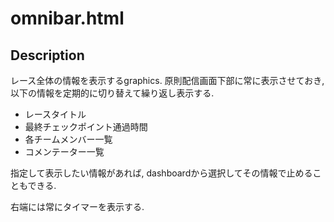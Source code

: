 # omnibar.html

## Description

レース全体の情報を表示するgraphics. 原則配信画面下部に常に表示させておき, 以下の情報を定期的に切り替えて繰り返し表示する.

- レースタイトル
- 最終チェックポイント通過時間
- 各チームメンバー一覧
- コメンテーター一覧

指定して表示したい情報があれば, dashboardから選択してその情報で止めることもできる.

右端には常にタイマーを表示する.
